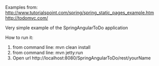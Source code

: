 Examples from:
http://www.tutorialspoint.com/spring/spring_static_pages_example.htm
http://todomvc.com/

Very simple example of the SpringAngularToDo application

How to run it:
1. from command line:
 mvn clean install
2. from command line:
mvn jetty:run
3. Open url
http://localhost:8080/SpringAngularToDo/rest/yourName
